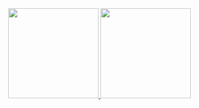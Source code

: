 <div align="center">
  <a href="https://github.com/waleskamelo">
  <img height="180em" src="https://github-readme-stats.vercel.app/api?username=waleskamelo&show_icons=true&theme=dracula&include_all_commits=true&count_private=true"/>
  <img height="180em" src="https://github-readme-stats.vercel.app/api/top-langs/?username=waleskamelo&layout=compact&langs_count=7&theme=dracula"/>
</div>
  
 
